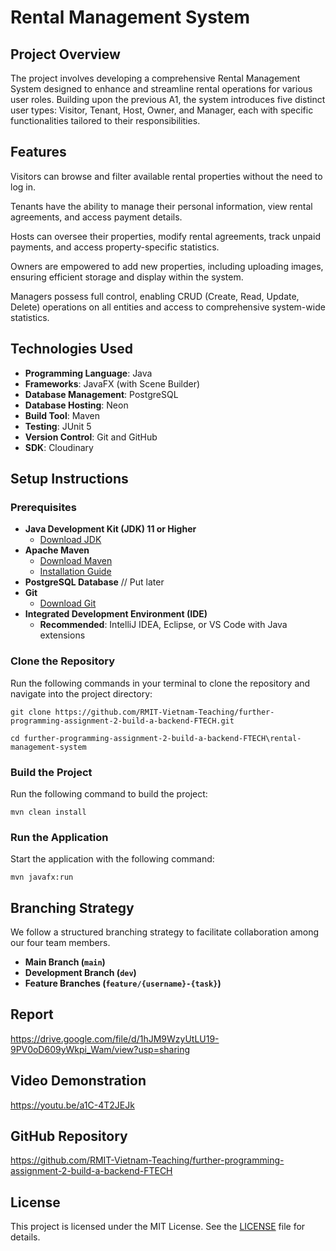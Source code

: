 # Rental Management System

## Project Overview
The project involves developing a comprehensive Rental Management System designed to enhance and streamline rental operations for various user roles. Building upon the previous A1, the system introduces five distinct user types: Visitor, Tenant, Host, Owner, and Manager, each with specific functionalities tailored to their responsibilities. 

## Features
Visitors can browse and filter available rental properties without the need to log in. 

Tenants have the ability to manage their personal information, view rental agreements, and access payment details. 

Hosts can oversee their properties, modify rental agreements, track unpaid payments, and access property-specific statistics. 

Owners are empowered to add new properties, including uploading images, ensuring efficient storage and display within the system. 

Managers possess full control, enabling CRUD (Create, Read, Update, Delete) operations on all entities and access to comprehensive system-wide statistics. 

## Technologies Used

- **Programming Language**: Java
- **Frameworks**: JavaFX (with Scene Builder)
- **Database Management**: PostgreSQL 
- **Database Hosting**: Neon 
- **Build Tool**: Maven
- **Testing**: JUnit 5
- **Version Control**: Git and GitHub
- **SDK**: Cloudinary 

## Setup Instructions

### Prerequisites

- **Java Development Kit (JDK) 11 or Higher**
  - [Download JDK](https://www.oracle.com/java/technologies/javase-jdk11-downloads.html)
- **Apache Maven**
  - [Download Maven](https://maven.apache.org/download.cgi)
  - [Installation Guide](https://maven.apache.org/install.html)
- **PostgreSQL Database** // Put later
- **Git**
  - [Download Git](https://git-scm.com/downloads)
- **Integrated Development Environment (IDE)**
  - **Recommended**: IntelliJ IDEA, Eclipse, or VS Code with Java extensions

### Clone the Repository

Run the following commands in your terminal to clone the repository and navigate into the project directory:

`git clone https://github.com/RMIT-Vietnam-Teaching/further-programming-assignment-2-build-a-backend-FTECH.git`

`cd further-programming-assignment-2-build-a-backend-FTECH\rental-management-system`

### Build the Project

Run the following command to build the project:

`mvn clean install`

### Run the Application

Start the application with the following command:

`mvn javafx:run`

## Branching Strategy

We follow a structured branching strategy to facilitate collaboration among our four team members.

- **Main Branch (`main`)**
- **Development Branch (`dev`)**
- **Feature Branches (`feature/{username}-{task}`)**


## Report
https://drive.google.com/file/d/1hJM9WzyUtLU19-9PV0oD609yWkpi_Wam/view?usp=sharing

## Video Demonstration

https://youtu.be/a1C-4T2JEJk

## GitHub Repository

https://github.com/RMIT-Vietnam-Teaching/further-programming-assignment-2-build-a-backend-FTECH

## License

This project is licensed under the MIT License. See the [LICENSE](LICENSE) file for details.
